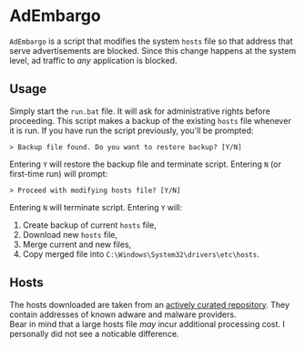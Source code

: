 # AdEmbargo
`AdEmbargo` is a script that modifies the system `hosts` file so that address that serve advertisements are blocked. Since this change happens at the system level, ad traffic to *any* application is blocked.  
  
## Usage
Simply start the `run.bat` file. It will ask for administrative rights before proceeding. This script makes a backup of the existing `hosts` file whenever it is run. If you have run the script previously, you'll be prompted:  
```
> Backup file found. Do you want to restore backup? [Y/N]
```
  
Entering `Y` will restore the backup file and terminate script. Entering `N` (or first-time run) will prompt:  
```
> Proceed with modifying hosts file? [Y/N]
```
Entering `N` will terminate script. Entering `Y` will:  
1. Create backup of current `hosts` file,  
2. Download new `hosts` file,  
3. Merge current and new files,  
4. Copy merged file into `C:\Windows\System32\drivers\etc\hosts`.  
  
## Hosts
The hosts downloaded are taken from an [actively curated repository](https://github.com/StevenBlack/hosts). They contain addresses of known adware and malware providers.  
Bear in mind that a large hosts file *may* incur additional processing cost. I personally did not see a noticable difference.
